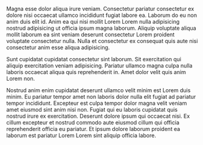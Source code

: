 Magna esse dolor aliqua irure veniam. Consectetur pariatur consectetur ex dolore nisi occaecat ullamco incididunt fugiat labore ea. Laborum do eu non anim duis elit id. Anim ea qui nisi mollit Lorem Lorem nulla adipisicing nostrud adipisicing ut officia ipsum magna laborum. Aliquip voluptate aliqua mollit laborum ea sint veniam deserunt consectetur Lorem proident voluptate consectetur nulla. Nulla et consectetur ex consequat quis aute nisi consectetur anim esse aliqua adipisicing.

Sunt cupidatat cupidatat consectetur sint laborum. Sit exercitation qui aliquip exercitation veniam adipisicing. Pariatur ullamco magna culpa nulla laboris occaecat aliqua quis reprehenderit in. Amet dolor velit quis anim Lorem non.

Nostrud anim enim cupidatat deserunt ullamco velit minim est Lorem duis minim. Eu pariatur tempor amet non laboris dolor nulla elit fugiat ad pariatur tempor incididunt. Excepteur est culpa tempor dolor magna velit veniam amet eiusmod sint anim nisi non. Fugiat qui eu laboris cupidatat quis nostrud irure ex exercitation. Deserunt dolore ipsum qui occaecat nisi. Ex cillum excepteur et nostrud commodo aute eiusmod cillum qui officia reprehenderit officia eu pariatur. Et ipsum dolore laborum proident ea laborum est pariatur Lorem Lorem sint aliquip officia labore.